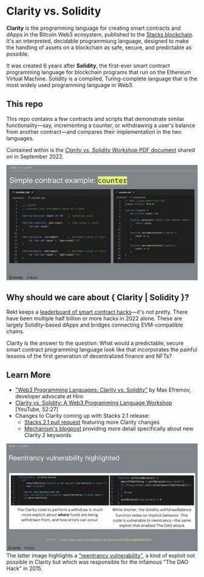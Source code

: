 # Clarity vs. Solidity

**Clarity** is the programming language for creating smart contracts and dApps in the Bitcoin Web3 ecosystem, published to the [Stacks blockchain](https://www.stacks.co/). It's an interpreted, decidable programmiung language, designed to make the handling of assets on a blockchain as safe, secure, and predictable as possible.

It was created 6 years after **Solidity**, the first-ever smart contract programming language for blockchain programs that run on the Ethereum Virtual Machine. Solidity is a compiled, Turing-complete language that is the most widely used programming language in Web3. 

## This repo

This repo contains a few contracts and scripts that demonstrate similar functionality—say, incrementing a counter, or withdrawing a user's balance from another contract—and compares their implementation in the two languages.

Contained within is the [*Clarity vs. Solidity Workshop* PDF document](/assets/Clarity_vs_Solidity_Workshop.pdf) shared on in September 2022.

!["Counter" contract comparison.](/assets/counter_compare.png)
## Why should we care about { Clarity | Solidity }?

Rekt keeps a [leaderboard of smart contract hacks](https://rekt.news/leaderboard/)—it's not pretty. There have been multiple half billion or more hacks in 2022 alone. These are largely Solidity-based dApps and bridges connecting EVM-compatible chains.

Clarity is the answer to the question: What would a predictable, secure smart contract programming language look like that incorporates the painful lessons of the first generation of decentralized finance and NFTs?

## Learn More
- ["Web3 Programming Languages: Clarity vs. Solidity"](https://www.hiro.so/blog/web3-programming-languages-clarity-vs-solidity) by Max Efremov, developer advocate at Hiro
- [Clarity vs. Solidity: A Web3 Programming Language Workshop](https://youtu.be/L8EN6PmMEPY) [YouTube, 52:27]
- Changes to Clarity coming up with Stacks 2.1 release:
  - [Stacks 2.1 pull request](https://github.com/stacksgov/sips/blob/feat/sip-015/sips/sip-015/sip-015-network-upgrade.md#clarity) featuring more Clarity changes
  - [Mechanism's blogpost](https://blog.mechanism.so/clarity-2-functions) providing more detail specifically about new Clarity 2 keywords


!["Withdraw balance" script functionality, highlighting reentrancy vulnerability in Solidity.](/assets/withdraw_compare.png)
The latter image highlights a ["reentrancy vulnerability"](https://hackernoon.com/hack-solidity-reentrancy-attack), a kind of exploit not possible in Clarity but which was responsible for the infamous "The DAO Hack" in 2015.
